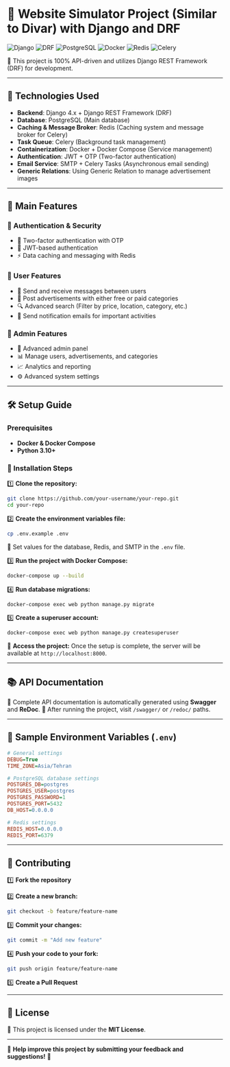 
# 📌 Website Simulator Project (Similar to Divar) with Django and DRF

![Django](https://img.shields.io/badge/Django-092E20?style=for-the-badge&logo=django&logoColor=white)
![DRF](https://img.shields.io/badge/DRF-ff1709?style=for-the-badge&logo=django&logoColor=white)
![PostgreSQL](https://img.shields.io/badge/PostgreSQL-316192?style=for-the-badge&logo=postgresql&logoColor=white)
![Docker](https://img.shields.io/badge/Docker-2496ED?style=for-the-badge&logo=docker&logoColor=white)
![Redis](https://img.shields.io/badge/Redis-DC382D?style=for-the-badge&logo=redis&logoColor=white)
![Celery](https://img.shields.io/badge/Celery-37814A?style=for-the-badge&logo=celery&logoColor=white)

🚀 This project is 100% API-driven and utilizes Django REST Framework (DRF) for development.

---

## 🚀 Technologies Used

- **Backend**: Django 4.x + Django REST Framework (DRF)
- **Database**: PostgreSQL (Main database)
- **Caching & Message Broker**: Redis (Caching system and message broker for Celery)
- **Task Queue**: Celery (Background task management)
- **Containerization**: Docker + Docker Compose (Service management)
- **Authentication**: JWT + OTP (Two-factor authentication)
- **Email Service**: SMTP + Celery Tasks (Asynchronous email sending)
- **Generic Relations**: Using Generic Relation to manage advertisement images

---

## 🌟 Main Features

### 🔹 Authentication & Security
- 🔐 Two-factor authentication with OTP
- 🔑 JWT-based authentication
- ⚡ Data caching and messaging with Redis

### 🔹 User Features
- 📩 Send and receive messages between users
- 📢 Post advertisements with either free or paid categories
- 🔍 Advanced search (Filter by price, location, category, etc.)
- 📧 Send notification emails for important activities

### 🔹 Admin Features
- 👤 Advanced admin panel
- 📊 Manage users, advertisements, and categories
- 📈 Analytics and reporting
- ⚙️ Advanced system settings

---

## 🛠️ Setup Guide

### Prerequisites
- **Docker & Docker Compose**
- **Python 3.10+**

### 🚀 Installation Steps

1️⃣ **Clone the repository:**
```bash
git clone https://github.com/your-username/your-repo.git
cd your-repo
```

2️⃣ **Create the environment variables file:**
```bash
cp .env.example .env
```
🔹 Set values for the database, Redis, and SMTP in the `.env` file.

3️⃣ **Run the project with Docker Compose:**
```bash
docker-compose up --build
```

4️⃣ **Run database migrations:**
```bash
docker-compose exec web python manage.py migrate
```

5️⃣ **Create a superuser account:**
```bash
docker-compose exec web python manage.py createsuperuser
```

🔹 **Access the project:**
Once the setup is complete, the server will be available at `http://localhost:8000`.

---

## 📚 API Documentation

📌 Complete API documentation is automatically generated using **Swagger** and **ReDoc**.
🔗 After running the project, visit `/swagger/` or `/redoc/` paths.

---

## 🔧 Sample Environment Variables (`.env`)
```ini
# General settings
DEBUG=True
TIME_ZONE=Asia/Tehran

# PostgreSQL database settings
POSTGRES_DB=postgres
POSTGRES_USER=postgres
POSTGRES_PASSWORD=1
POSTGRES_PORT=5432
DB_HOST=0.0.0.0

# Redis settings
REDIS_HOST=0.0.0.0
REDIS_PORT=6379
```

---

## 🤝 Contributing

1️⃣ **Fork the repository**

2️⃣ **Create a new branch:**
```bash
git checkout -b feature/feature-name
```

3️⃣ **Commit your changes:**
```bash
git commit -m "Add new feature"
```

4️⃣ **Push your code to your fork:**
```bash
git push origin feature/feature-name
```

5️⃣ **Create a Pull Request**

---

## 📄 License

🔹 This project is licensed under the **MIT License**.

---

🎯 **Help improve this project by submitting your feedback and suggestions!** 🚀
